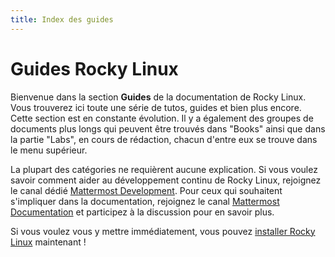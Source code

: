 ```yaml
---
title: Index des guides
---
```


# Guides Rocky Linux

Bienvenue dans la section **Guides** de la documentation de Rocky Linux. Vous trouverez ici toute une série de tutos, guides et bien plus encore. Cette section est en constante évolution. Il y a également des groupes de documents plus longs qui peuvent être trouvés dans "Books" ainsi que dans la partie "Labs", en cours de rédaction, chacun d'entre eux se trouve dans le menu supérieur.

La plupart des catégories ne requièrent aucune explication. Si vous voulez savoir comment aider au développement continu de Rocky Linux, rejoignez le canal dédié [Mattermost Development](https://chat.rockylinux.org/rocky-linux/channels/development). Pour ceux qui souhaitent s'impliquer dans la documentation, rejoignez le canal [Mattermost Documentation](https://chat.rockylinux.org/rocky-linux/channels/documentation) et participez à la discussion pour en savoir plus.

Si vous voulez vous y mettre immédiatement, vous pouvez [installer Rocky Linux](installation.md) maintenant !
